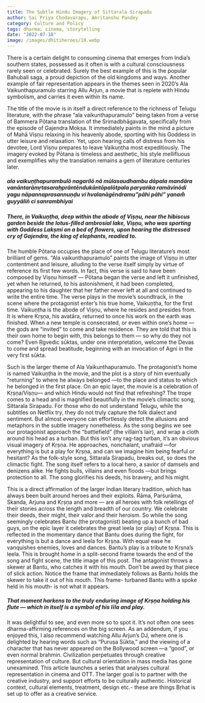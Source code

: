 ```yaml
---
title: The Subtle Hindu Imagery of Sittarala Sirapadu
author: Sai Priya Chodavarapu, Amritanshu Pandey
category: Culture and Policy
tags: dharma, cinema, storytelling
date: "2022-07-18"
image: /images/dhitiheroes/10.webp
---
```



There is a certain delight to consuming cinema that emerges from India’s southern states, possessed as it often is with a cultural consciousness rarely seen or celebrated. Surely the best example of this is the popular Bahubali saga, a proud depiction of the old kingdoms and ways. Another example of fair representation appears in the themes seen in 2020’s Ala Vaikunthapuramulo starring Allu Arjun, a movie that is replete with Hindu symbolism, and carries it even within its name.

The title of the movie is in itself a direct reference to the richness of Telugu literature, with the phrase “ala vaikunthapuramulo” being taken from a verse of Bammera Pōtana translation of the Srimadbhāgavata, specifically from the episode of Gajendra Mokṣa. It immediately paints in the mind a picture of Mahā Viṣṇu relaxing in his heavenly abode, sporting with his Goddess in utter leisure and relaxation. Yet, upon hearing calls of distress from his devotee, Lord Viṣṇu prepares to leave Vaikuṇṭha most expeditiously. The imagery evoked by Pōtana is timeless and aesthetic, his style mellifluous and exemplifies why the translation remains a gem of literature centuries later.

##### ala vaikuṇṭhapurambulō nagarilō nā mūlasaudhambu dāpala mandāra vanāntarāmṛtasaraḥprāntēndukāntōpalōtpala paryaṅka ramāvinōdi yagu nāpannaprasannuṇḍu vi hvalanāgēndramu”pāhi pāhi” yanam̐ guyyālin̄ ci sanrambhiyai

##### There, in Vaikuṇṭha, deep within the abode of Viṣṇu, near the hibiscus garden beside the lotus-filled ambrosial lake, Viṣṇu, who was sporting with Goddess Lakṣmi on a bed of flowers, upon hearing the distressed cry of Gajendra, the king of elephants, readied to.

The humble Pōtana occupies the place of one of Telugu literature’s most brilliant of gems. “Ala vaikunthapuramulo” paints the image of Viṣṇu in utter contentment and leisure, alluding to the verse itself simply by virtue of reference its first few words. In fact, this verse is said to have been composed by Viṣṇu himself — Pōtana began the verse and left it unfinished, yet when he returned, to his astonishment, it had been completed, appearing to his daughter that her father never left at all and continued to write the entire time. The verse plays in the movie’s soundtrack, in the scene where the protagonist enter’s his true home, Vaikuṇṭha, for the first time. Vaikuṇṭha is the abode of Viṣṇu, where he resides and presides from. It is where Kṛṣṇa, his avatāra, returned to once his work on the earth was finished. When a new temple is consecrated, or even within one’s home —the gods are “invited” to come and take residence. They are told that this is their own home to begin with, this belongs to them — so why do they not come? Even Ṛgvedic sūktas, under one interpretation, welcome the Devas to come and spread beatitude, beginning with an invocation of Agni in the very first sūkta.

Such is the larger theme of Ala Vaikunthapuramulo. The protagonist’s home is named Vaikuṇṭha in the movie, and the plot is a story of him eventually “returning” to where he always belonged —to the place and status to which he belonged in the first place. On an epic layer, the movie is a celebration of Kṛṣṇa/Viṣṇu— and which Hindu would not find that refreshing? The trope comes to a head and is magnified beautifully in the movie’s climactic song, Sittarala Sirapadu. For those who do not understand Telugu, while the subtitles on Netflix try, they do not truly capture the folk dialect and sentiment. But almost everyone can effortlessly detect the allusions and metaphors in the subtle imagery nonetheless. As the song begins we see our protagonist approach the “battlefield” (the villain’s lair), and wrap a cloth around his head as a turban. But this isn’t any rag-tag turban, it’s an obvious visual imagery of Kṛṣṇa. He approaches, nonchalant, unafraid —for everything is but a play for Kṛṣṇa, and can we imagine him being fearful or hesitant? As the folk-style song, Sittarala Sirapadu, breaks out, so does the climactic fight. The song itself refers to a local hero, a savior of damsels and denizens alike. He fights bulls, villains and even floods —but brings protection to all. The song glorifies his deeds, his bravery, and his might.

This is a direct affirmation of the larger Indian literary tradition, which has always been built around heroes and their exploits. Rāma, Parśurāma, Skanda, Arjuna and Kṛṣṇa and more — are all heroes with folk retellings of their stories across the length and breadth of our country. We celebrate their deeds, their might, their valor and their heroism. So while the song seemingly celebrates Bantu (the protagonist) beating up a bunch of bad guys, on the epic layer it celebrates the great leela (or play) of Kṛṣṇa. This is reflected in the momentary dance that Bantu does during the fight, for everything is but a dance and leela for Kṛṣṇa. With equal ease he vanquishes enemies, loves and dances. Bantu’s play is a tribute to Kṛṣna’s leela. This is brought home in a split-second frame towards the end of the song and fight scene, the title image of this post. The antagonist throws a skewer at Bantu, who catches it with his mouth. Don’t be awed by that piece of slick action. Notice the frame that immediately follows as Bantu holds the skewer to take it out of his mouth. This frame- turbaned Bantu with a spoke held in his mouth- is not what it appears.

##### That moment harkens to the truly enduring image of Krṣṇa holding his flute — which in itself is a symbol of his līla and play.

It was delightful to see, and even more so to spot it. It’s not often one sees dharma-affirming references on the big screen. As an addendum, if you enjoyed this, I also recommend watching Allu Arjun’s DJ, where one is delighted by hearing words such as “Puruṣa Sūkta,” and the viewing of a character that has never appeared on the Bollywood screen —a “good”, or even normal brahmin. Civilization perpetuates through creative representation of culture. But cultural orientation in mass media has gone unexamined. This article launches a series that analyses cultural representation in cinema and OTT. The larger goal is to partner with the creative industry, and support efforts to be culturally authentic. Historical context, cultural elements, treatment, design etc.- these are things Bṛhat is set up to offer as a creative service.